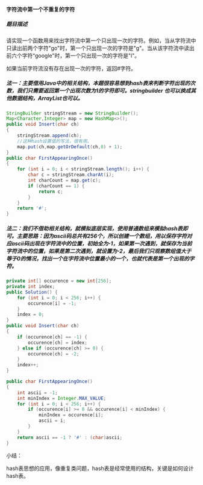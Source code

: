 #### 字符流中第一个不重复的字符

##### 题目描述

请实现一个函数用来找出字符流中第一个只出现一次的字符。例如，当从字符流中只读出前两个字符"go"时，第一个只出现一次的字符是"g"。当从该字符流中读出前六个字符“google"时，第一个只出现一次的字符是"l"。

如果当前字符流没有存在出现一次的字符，返回#字符。

<!--more-->

##### 法一：主要借用Java中的相关结构，本题很容易想到hash表来判断字符出现的次数，我们只需要返回第一个出现次数为1的字符即可。stringbuilder 也可以换成其他数据结构，ArrayList也可以。

```java
StringBuilder stringStream = new StringBuilder();
Map<Character,Integer> map = new HashMap<>();
public void Insert(char ch)
{
    stringStream.append(ch);
    //这种hash设置值的写法，很有用。
    map.put(ch,map.getOrDefault(ch,0) + 1);
}
public char FirstAppearingOnce()
{
    for (int i = 0; i < stringStream.length(); i++) {
        char c = stringStream.charAt(i);
        int charCount = map.get(c);
        if (charCount == 1) {
            return c;
        }
    }
    return '#';
}
```

##### 法二：我们不借助相关结构，就模拟底层实现，使用普通数组来模拟hash表即可。主要思路：因为ascii码总共有256个，所以创建一个数组，用以保存字符对应ascii码出现在字符流中的位置，初始全为-1，如果第一次遇到，就保存为当前字符流中的位置，如果是第二次遇到，就设置为-2，最后我们只观察数组值大于等于0的情况，找出一个在字符流中位置最小的一个，也就代表是第一个出现的字符。

```java
private int[] occurence = new int[256];
private int index;
public Solution() {
    for (int i = 0; i < 256; i++) {
        occurence[i] = -1;
    }
    index = 0;
}
public void Insert(char ch)
{
    if (occurence[ch] == -1) {
        occurence[ch] = index;
    } else if (occurence[ch] >= 0) {
        occurence[ch] = -2;
    }
    index++;
}

public char FirstAppearingOnce()
{
    int ascii = -1;
    int minIndex = Integer.MAX_VALUE;
    for (int i = 0; i < 256; i++) {
        if (occurence[i] >= 0 && occurence[i] < minIndex) {
            minIndex = occurence[i];
            ascii = i;
        }
    }
    return ascii == -1 ? '#' : (char)ascii;
}
```

小结：

hash表思想的应用，像重复类问题，hash表是经常使用的结构，关键是如何设计hash表。